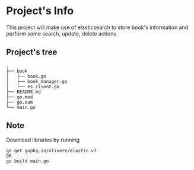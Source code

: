 # Project's Info

This project will make use of elasticsearch to store book's information and perform some search, update, delete actions

## Project's tree
```
.
├── book
│   ├── book.go
│   ├── book_manager.go
│   └── es_client.go
├── README.md
├── go.mod
├── go.sum
└── main.go
```

## Note
Download libraries by running
```
go get gopkg.in/olivere/elastic.v7
OR 
go build main.go
```


